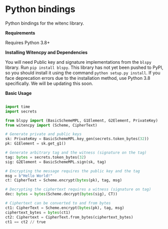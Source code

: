 # Python bindings

Python bindings for the witenc library.

**Requirements**

Requires Python 3.8+

**Installing Witencpy and Dependencies**

You will need Public key and signature implementations from the ```blspy``` library. Run ```pip install blspy```. This library has not yet been pushed to PyPI, so you should install it using the command ```python setup.py install```. If you face deprecation errors due to the installation method, use Python 3.8 specifically. We will be updating this soon.

**Basic Usage**
```python

import time
import secrets

from blspy import (BasicSchemeMPL, G1Element, G2Element, PrivateKey)
from witencpy import (Scheme, CipherText)

# Generate private and public keys
sk: PrivateKey = BasicSchemeMPL.key_gen(secrets.token_bytes(32))
pk: G1Element = sk.get_g1()

# Generate arbitrary tag and the witness (signature on the tag)
tag: bytes = secrets.token_bytes(32)
sig: G2Element = BasicSchemeMPL.sign(sk, tag)

# Encrypting the message requires the public key and the tag
msg = b"Hello World!"
ct: CipherText = Scheme.encrypt(bytes(pk), tag, msg)

# Decrypting the ciphertext requires a witness (signature on tag)
dec: bytes = bytes(Scheme.decrypt(bytes(sig), CT))

# Ciphertext can be converted to and from bytes
ct1: CipherText = Scheme.encrypt(bytes(pk), tag, msg)
ciphertext_bytes = bytes(ct1)
ct2: Ciphertext = CipherText.from_bytes(ciphertext_bytes)
ct1 == ct2 // true
```

